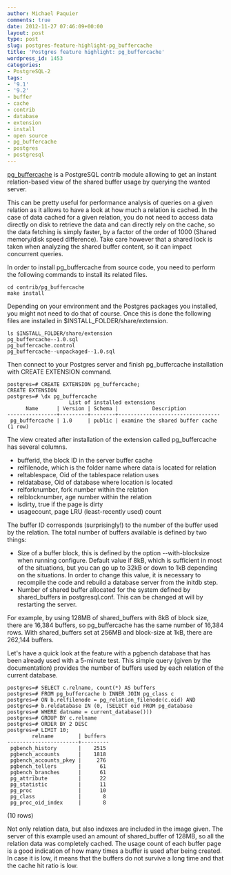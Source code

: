 ```yaml
---
author: Michael Paquier
comments: true
date: 2012-11-27 07:46:09+00:00
layout: post
type: post
slug: postgres-feature-highlight-pg_buffercache
title: 'Postgres feature highlight: pg_buffercache'
wordpress_id: 1453
categories:
- PostgreSQL-2
tags:
- '9.1'
- '9.2'
- buffer
- cache
- contrib
- database
- extension
- install
- open source
- pg_buffercache
- postgres
- postgresql
---
```


[pg_buffercache](http://www.postgresql.org/docs/current/static/pgbuffercache.html) is a PostgreSQL contrib module allowing to get an instant relation-based view of the shared buffer usage by querying the wanted server.

This can be pretty useful for performance analysis of queries on a given relation as it allows to have a look at how much a relation is cached. In the case of data cached for a given relation, you do not need to access data directly on disk to retrieve the data and can directly rely on the cache, so the data fetching is simply faster, by a factor of the order of 1000 (Shared memory/disk speed difference). Take care however that a shared lock is taken when analyzing the shared buffer content, so it can impact concurrent queries.

In order to install pg_buffercache from source code, you need to perform the following commands to install its related files.

    cd contrib/pg_buffercache
    make install

Depending on your environment and the Postgres packages you installed, you might not need to do that of course. Once this is done the following files are installed in $INSTALL_FOLDER/share/extension.

    ls $INSTALL_FOLDER/share/extension
    pg_buffercache--1.0.sql
    pg_buffercache.control
    pg_buffercache--unpackaged--1.0.sql

Then connect to your Postgres server and finish pg_buffercache installation with CREATE EXTENSION command.

    postgres=# CREATE EXTENSION pg_buffercache;
    CREATE EXTENSION
    postgres=# \dx pg_buffercache
                        List of installed extensions
          Name      | Version | Schema |           Description           
    ----------------+---------+--------+---------------------------------
     pg_buffercache | 1.0     | public | examine the shared buffer cache
    (1 row)

The view created after installation of the extension called pg_buffercache has several columns.

  * bufferid, the block ID in the server buffer cache
  * relfilenode, which is the folder name where data is located for relation
  * reltablespace, Oid of the tablespace relation uses
  * reldatabase, Oid of database where location is located
  * relforknumber, fork number within the relation
  * relblocknumber, age number within the relation
  * isdirty, true if the page is dirty
  * usagecount, page LRU (least-recently used) count

The buffer ID corresponds (surprisingly!) to the number of the buffer used by the relation. The total number of buffers available is defined by two things:

  * Size of a buffer block, this is defined by the option --with-blocksize when running configure. Default value if 8kB, which is sufficient in most of the situations, but you can go up to 32kB or down to 1kB depending on the situations. In order to change this value, it is necessary to recompile the code and rebuild a database server from the initdb step.
  * Number of shared buffer allocated for the system defined by shared_buffers in postgresql.conf. This can be changed at will by restarting the server.

For example, by using 128MB of shared_buffers with 8kB of block size, there are 16,384 buffers, so pg_buffercache has the same number of 16,384 rows.
With shared_buffers set at 256MB and block-size at 1kB, there are 262,144 buffers.

Let's have a quick look at the feature with a pgbench database that has been already used with a 5-minute test. This simple query (given by the documentation) provides the number of buffers used by each relation of the current database.

    postgres=# SELECT c.relname, count(*) AS buffers
    postgres=# FROM pg_buffercache b INNER JOIN pg_class c
    postgres=# ON b.relfilenode = pg_relation_filenode(c.oid) AND
    postgres=# b.reldatabase IN (0, (SELECT oid FROM pg_database
    postgres=# WHERE datname = current_database()))
    postgres=# GROUP BY c.relname
    postgres=# ORDER BY 2 DESC
    postgres=# LIMIT 10;
            relname        | buffers 
    -----------------------+---------
     pgbench_history       |    2515
     pgbench_accounts      |    1818
     pgbench_accounts_pkey |     276
     pgbench_tellers       |      61
     pgbench_branches      |      61
     pg_attribute          |      22
     pg_statistic          |      11
     pg_proc               |      10
     pg_class              |       8
     pg_proc_oid_index     |       8
   (10 rows)

Not only relation data, but also indexes are included in the image given. The server of this example used an amount of shared_buffer of 128MB, so all the relation data was completely cached.
The usage count of each buffer page is a good indication of how many times a buffer is used after being created. In case it is low, it means that the buffers do not survive a long time and that the cache hit ratio is low.
